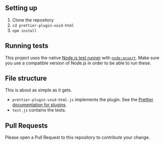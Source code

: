 ## Setting up

1. Clone the repository
2. `cd prettier-plugin-void-html`
3. `npm install`

## Running tests

This project uses the native [Node.js test runner](https://nodejs.org/api/test.html) with [`node:assert`](https://nodejs.org/api/assert.html). Make sure you use a compatible version of Node.js in order to be able to run these.

## File structure

This is about as simple as it gets.

- `prettier-plugin-void-html.js` implements the plugin. See the [Prettier documentation for plugins](https://prettier.io/docs/en/plugins#developing-plugins).
- `test.js` contains the tests.

## Pull Requests

Please open a Pull Request to this repository to contribute your change.
